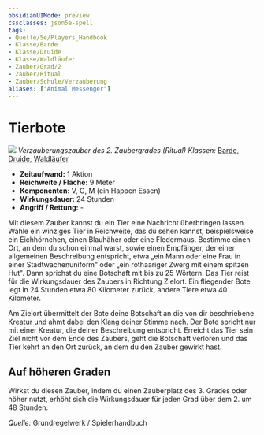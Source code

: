 ```yaml
---
obsidianUIMode: preview
cssclasses: json5e-spell
tags:
- Quelle/5e/Players_Handbook
- Klasse/Barde
- Klasse/Druide
- Klasse/Waldläufer
- Zauber/Grad/2
- Zauber/Ritual
- Zauber/Schule/Verzauberung
aliases: ["Animal Messenger"]
---
```

# Tierbote
![](../../../99%20-%20Setup/Files/Bildersammlung/Symbolik/Verzauberungszauber.webp#token)
*Verzauberungszauber des 2. Zaubergrades (Ritual)*
*Klassen:* [Barde](../Klassen/Barde.md), [Druide](../Klassen/Druide.md), [Waldläufer](../Klassen/Waldläufer.md)

- **Zeitaufwand:** 1 Aktion
- **Reichweite / Fläche:** 9 Meter
- **Komponenten:** V, G, M (ein Happen Essen)
- **Wirkungsdauer:** 24 Stunden
- **Angriff / Rettung:** -

Mit diesem Zauber kannst du ein Tier eine Nachricht überbringen lassen. Wähle ein winziges Tier in Reichweite, das du sehen kannst, beispielsweise ein Eichhörnchen, einen Blauhäher oder eine Fledermaus. Bestimme einen Ort, an dem du schon einmal warst, sowie einen Empfänger, der einer allgemeinen Beschreibung entspricht, etwa „ein Mann oder eine Frau in einer Stadtwachenuniform" oder „ein rothaariger Zwerg mit einem spitzen Hut". Dann sprichst du eine Botschaft mit bis zu 25 Wörtern. Das Tier reist für die Wirkungsdauer des Zaubers in Richtung Zielort. Ein fliegender Bote legt in 24 Stunden etwa 80 Kilometer zurück, andere Tiere etwa 40 Kilometer.

Am Zielort übermittelt der Bote deine Botschaft an die von dir beschriebene Kreatur und ahmt dabei den Klang deiner Stimme nach. Der Bote spricht nur mit einer Kreatur, die deiner Beschreibung entspricht. Erreicht das Tier sein Ziel nicht vor dem Ende des Zaubers, geht die Botschaft verloren und das Tier kehrt an den Ort zurück, an dem du den Zauber gewirkt hast.

## Auf höheren Graden

Wirkst du diesen Zauber, indem du einen Zauberplatz des 3. Grades oder höher nutzt, erhöht sich die Wirkungsdauer für jeden Grad über dem 2. um 48 Stunden.

 *Quelle:* Grundregelwerk / Spielerhandbuch